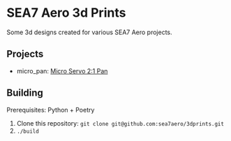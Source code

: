 # SEA7 Aero 3d Prints

Some 3d designs created for various SEA7 Aero projects.

## Projects

* micro_pan: [Micro Servo 2:1 Pan](https://www.printables.com/model/256436-micro-servo-21-pan)

## Building

Prerequisites: Python + Poetry

1. Clone this repository: `git clone git@github.com:sea7aero/3dprints.git`
1. `./build`